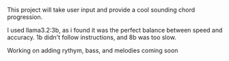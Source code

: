 This project will take user input and provide a cool sounding chord progression.

I used llama3.2:3b, as i found it was the perfect balance between speed and accuracy. 1b didn't follow instructions, and 8b was too slow.

Working on adding rythym, bass, and melodies coming soon
